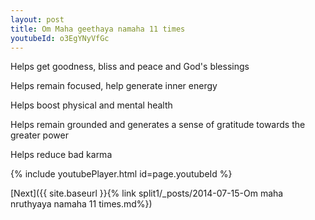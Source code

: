 ```yaml
---
layout: post
title: Om Maha geethaya namaha 11 times
youtubeId: o3EgYNyVfGc
---
```

 
 
Helps get goodness, bliss and peace and God's blessings
 
Helps remain focused, help generate inner energy 
 
Helps boost physical and mental health 
 
Helps remain grounded and generates a sense of gratitude towards the greater power 
 
Helps reduce bad karma
 
 
 
 


{% include youtubePlayer.html id=page.youtubeId %}
 
[Next]({{ site.baseurl }}{% link  split1/_posts/2014-07-15-Om maha nruthyaya namaha 11 times.md%})
 
